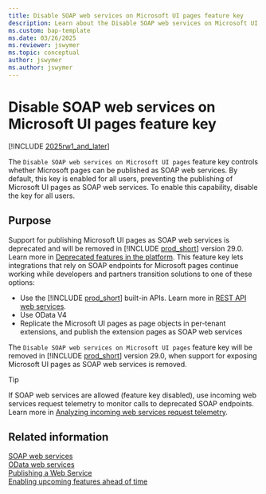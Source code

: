 ```yaml
---
title: Disable SOAP web services on Microsoft UI pages feature key
description: Learn about the Disable SOAP web services on Microsoft UI pages feature key.
ms.custom: bap-template
ms.date: 03/26/2025
ms.reviewer: jswymer
ms.topic: conceptual
author: jswymer
ms.author: jswymer
---
```

# Disable SOAP web services on Microsoft UI pages feature key

[!INCLUDE [2025rw1_and_later](includes/2025rw1_and_later.md)]

The `Disable SOAP web services on Microsoft UI pages` feature key controls whether Microsoft pages can be published as SOAP web services. By default, this key is enabled for all users, preventing the publishing of Microsoft UI pages as SOAP web services. To enable this capability, disable the key for all users. 

## Purpose

Support for publishing Microsoft UI pages as SOAP web services is deprecated and will be removed in [!INCLUDE [prod_short](includes/prod_short.md)] version 29.0. Learn more in [Deprecated features in the platform](../upgrade/deprecated-features-platform.md#soap-on-baseapp-pages). This feature key lets integrations that rely on SOAP endpoints for Microsoft pages continue working while developers and partners transition solutions to one of these options:

- Use the [!INCLUDE [prod_short](includes/prod_short.md)] built-in APIs. Learn more in [REST API web services](../webservices/api-overview.md).
- Use OData V4
- Replicate the Microsoft UI pages as page objects in per-tenant extensions, and publish the extension pages as SOAP web services

The `Disable SOAP web services on Microsoft UI pages` feature key will be removed in [!INCLUDE [prod_short](includes/prod_short.md)] version 29.0, when support for exposing Microsoft UI pages as SOAP web services is removed.

> [!TIP]
> If SOAP web services are allowed (feature key disabled), use incoming web services request telemetry to monitor calls to deprecated SOAP endpoints. Learn more in [Analyzing incoming web services request telemetry](../administration/telemetry-webservices-trace.md).

## Related information

[SOAP web services](../webservices/soap-web-services.md)  
[OData web services](../webservices/OData-Web-Services.md)  
[Publishing a Web Service ](../webservices/publish-web-service.md)  
[Enabling upcoming features ahead of time](/dynamics365/business-central/dev-itpro/administration/feature-management)  